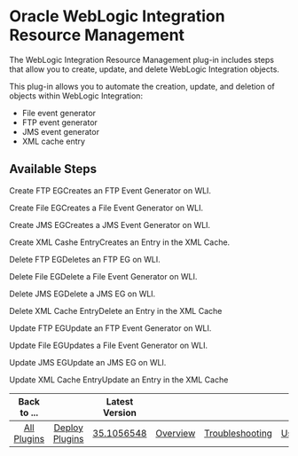 
Oracle WebLogic Integration Resource Management
===============================================


The WebLogic Integration Resource Management plug-in includes steps that allow you to create, update, and delete WebLogic Integration objects.


This plug-in allows you to automate the creation, update, and deletion of objects within WebLogic Integration:


* File event generator
* FTP event generator
* JMS event generator
* XML cache entry



Available Steps
---------------


Create FTP EGCreates an FTP Event Generator on WLI.


Create File EGCreates a File Event Generator on WLI.


Create JMS EGCreates a JMS Event Generator on WLI.


Create XML Cashe EntryCreates an Entry in the XML Cache.


Delete FTP EGDeletes an FTP EG on WLI.


Delete File EGDelete a File Event Generator on WLI.


Delete JMS EGDelete a JMS EG on WLI.


Delete XML Cache EntryDelete an Entry in the XML Cache


Update FTP EGUpdate an FTP Event Generator on WLI.


Update File EGUpdates a File Event Generator on WLI.


Update JMS EGUpdate an JMS EG on WLI.


Update XML Cache EntryUpdate an Entry in the XML Cache





|Back to ...||Latest Version||||||
| :---: | :---: | :---: | :---: | :---: | :---: | :---: | :---: |
|[All Plugins](../../index.md)|[Deploy Plugins](../README.md)|[35.1056548](https://raw.githubusercontent.com/UrbanCode/IBM-UCD-PLUGINS/main/files/plugin-air-WLI-Resource-Management/plugin-air-WLI-Resource-Management-35.1056548.zip)|[Overview](overview.md)|[Troubleshooting](troubleshooting.md)|[Usage](usage.md)|[Steps](steps.md)|[Downloads](downloads.md)|
